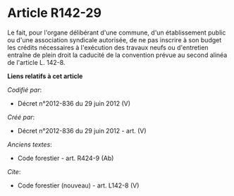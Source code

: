 # Article R142-29

Le fait, pour l'organe délibérant d'une commune, d'un établissement public ou d'une association syndicale autorisée, de ne
pas inscrire à son budget les crédits nécessaires à l'exécution des travaux neufs ou d'entretien entraîne de plein droit la
caducité de la convention prévue au second alinéa de l'article L. 142-8.

**Liens relatifs à cet article**

_Codifié par_:

  - Décret n°2012-836 du 29 juin 2012 (V)

_Créé par_:

  - Décret n°2012-836 du 29 juin 2012 - art. (V)

_Anciens textes_:

  - Code forestier - art. R424-9 (Ab)

_Cite_:

  - Code forestier (nouveau) - art. L142-8 (V)
